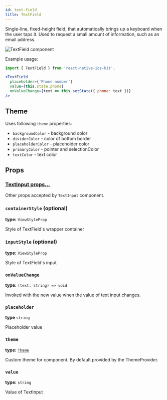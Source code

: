 ```yaml
---
id: text-field
title: TextField
---
```


Single-line, fixed-height field, that automatically brings up a keyboard when the user taps it.
Used to request a small amount of information, such as an email address.

![TextField component](assets/text-field.png)

Example usage:
```jsx
import { TextField } from 'react-native-ios-kit';

<TextField
  placeholder={'Phone number'}
  value={this.state.phone}
  onValueChange={text => this.setState({ phone: text })}
/>
```

## Theme
Uses following `theme` properties:  
- `backgroundColor` - background color  
- `dividerColor` - color of bottom border  
- `placeholderColor` - placeholder color  
- `primaryColor` - pointer and selectionColor  
- `textColor` - text color

## Props

### [TextInput props...](https://facebook.github.io/react-native/docs/textinput.html#props)

Other props accepted by `TextInput` component.

### `containerStyle` (optional)
**type:** `ViewStyleProp`  

Style of TextField's wrapper container

### `inputStyle` (optional)  
**type:** `ViewStyleProp`  

Style of TextField's input

### `onValueChange`
**type:** `(text: string) => void`  

Invoked with the new value when the value of text input changes.

### `placeholder`  
**type** `string`  

Placeholder value

### `theme`  
**type:** [`Theme`](theme.html)

Custom theme for component. By default provided by the ThemeProvider.

### `value`
**type:** `string`

Value of TextInput
